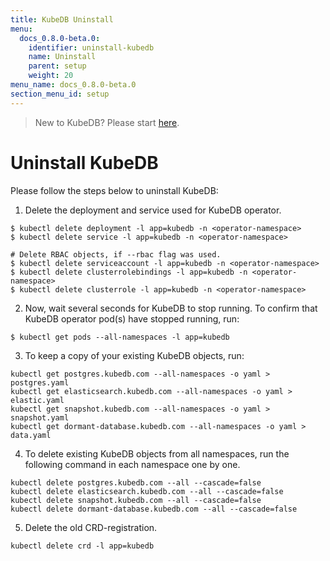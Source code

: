 ```yaml
---
title: KubeDB Uninstall
menu:
  docs_0.8.0-beta.0:
    identifier: uninstall-kubedb
    name: Uninstall
    parent: setup
    weight: 20
menu_name: docs_0.8.0-beta.0
section_menu_id: setup
---
```


> New to KubeDB? Please start [here](/docs/guides/README.md).

# Uninstall KubeDB
Please follow the steps below to uninstall KubeDB:

1. Delete the deployment and service used for KubeDB operator.

```console
$ kubectl delete deployment -l app=kubedb -n <operator-namespace>
$ kubectl delete service -l app=kubedb -n <operator-namespace>

# Delete RBAC objects, if --rbac flag was used.
$ kubectl delete serviceaccount -l app=kubedb -n <operator-namespace>
$ kubectl delete clusterrolebindings -l app=kubedb -n <operator-namespace>
$ kubectl delete clusterrole -l app=kubedb -n <operator-namespace>
```

2. Now, wait several seconds for KubeDB to stop running. To confirm that KubeDB operator pod(s) have stopped running, run:

```console
$ kubectl get pods --all-namespaces -l app=kubedb
```

3. To keep a copy of your existing KubeDB objects, run:

```console
kubectl get postgres.kubedb.com --all-namespaces -o yaml > postgres.yaml
kubectl get elasticsearch.kubedb.com --all-namespaces -o yaml > elastic.yaml
kubectl get snapshot.kubedb.com --all-namespaces -o yaml > snapshot.yaml
kubectl get dormant-database.kubedb.com --all-namespaces -o yaml > data.yaml
```

4. To delete existing KubeDB objects from all namespaces, run the following command in each namespace one by one.

```
kubectl delete postgres.kubedb.com --all --cascade=false
kubectl delete elasticsearch.kubedb.com --all --cascade=false
kubectl delete snapshot.kubedb.com --all --cascade=false
kubectl delete dormant-database.kubedb.com --all --cascade=false
```

5. Delete the old CRD-registration.

```console
kubectl delete crd -l app=kubedb
```
